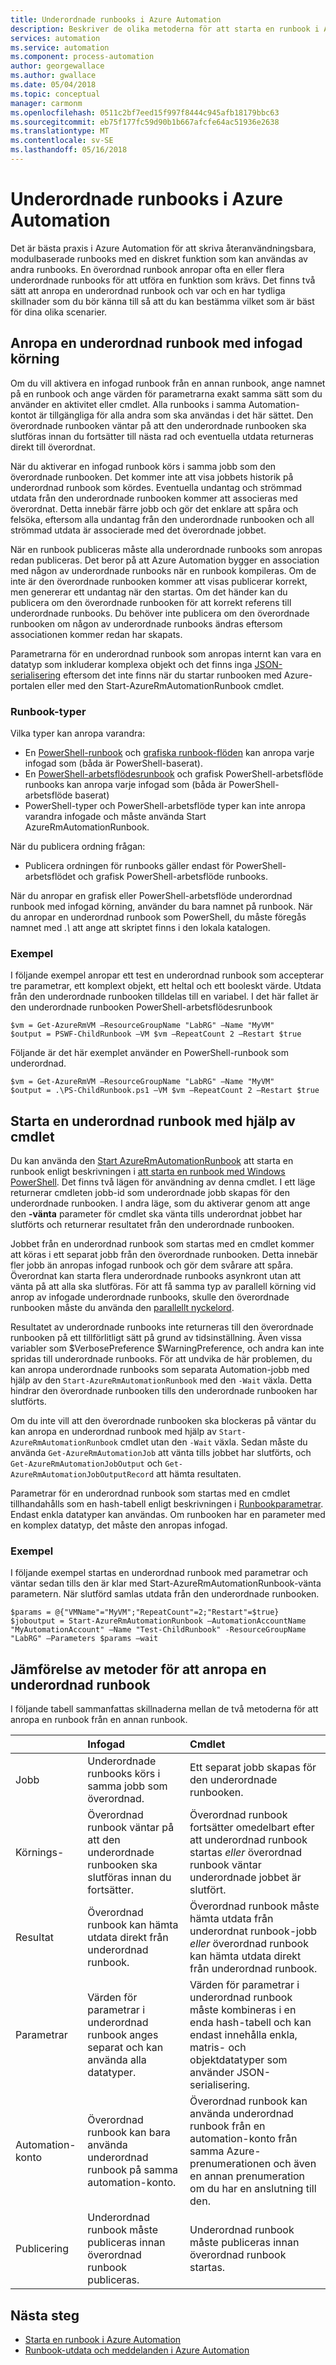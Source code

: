 ```yaml
---
title: Underordnade runbooks i Azure Automation
description: Beskriver de olika metoderna för att starta en runbook i Azure Automation från en annan runbook och dela information med varandra.
services: automation
ms.service: automation
ms.component: process-automation
author: georgewallace
ms.author: gwallace
ms.date: 05/04/2018
ms.topic: conceptual
manager: carmonm
ms.openlocfilehash: 0511c2bf7eed15f997f8444c945afb18179bbc63
ms.sourcegitcommit: eb75f177fc59d90b1b667afcfe64ac51936e2638
ms.translationtype: MT
ms.contentlocale: sv-SE
ms.lasthandoff: 05/16/2018
---
```

# <a name="child-runbooks-in-azure-automation"></a>Underordnade runbooks i Azure Automation

Det är bästa praxis i Azure Automation för att skriva återanvändningsbara, modulbaserade runbooks med en diskret funktion som kan användas av andra runbooks. En överordnad runbook anropar ofta en eller flera underordnade runbooks för att utföra en funktion som krävs. Det finns två sätt att anropa en underordnad runbook och var och en har tydliga skillnader som du bör känna till så att du kan bestämma vilket som är bäst för dina olika scenarier.

## <a name="invoking-a-child-runbook-using-inline-execution"></a>Anropa en underordnad runbook med infogad körning

Om du vill aktivera en infogad runbook från en annan runbook, ange namnet på en runbook och ange värden för parametrarna exakt samma sätt som du använder en aktivitet eller cmdlet.  Alla runbooks i samma Automation-kontot är tillgängliga för alla andra som ska användas i det här sättet. Den överordnade runbooken väntar på att den underordnade runbooken ska slutföras innan du fortsätter till nästa rad och eventuella utdata returneras direkt till överordnat.

När du aktiverar en infogad runbook körs i samma jobb som den överordnade runbooken. Det kommer inte att visa jobbets historik på underordnad runbook som kördes. Eventuella undantag och strömmad utdata från den underordnade runbooken kommer att associeras med överordnat. Detta innebär färre jobb och gör det enklare att spåra och felsöka, eftersom alla undantag från den underordnade runbooken och all strömmad utdata är associerade med det överordnade jobbet.

När en runbook publiceras måste alla underordnade runbooks som anropas redan publiceras. Det beror på att Azure Automation bygger en association med någon av underordnade runbooks när en runbook kompileras. Om de inte är den överordnade runbooken kommer att visas publicerar korrekt, men genererar ett undantag när den startas. Om det händer kan du publicera om den överordnade runbooken för att korrekt referens till underordnade runbooks. Du behöver inte publicera om den överordnade runbooken om någon av underordnade runbooks ändras eftersom associationen kommer redan har skapats.

Parametrarna för en underordnad runbook som anropas internt kan vara en datatyp som inkluderar komplexa objekt och det finns inga [JSON-serialisering](automation-starting-a-runbook.md#runbook-parameters) eftersom det inte finns när du startar runbooken med Azure-portalen eller med den Start-AzureRmAutomationRunbook cmdlet.

### <a name="runbook-types"></a>Runbook-typer

Vilka typer kan anropa varandra:

* En [PowerShell-runbook](automation-runbook-types.md#powershell-runbooks) och [grafiska runbook-flöden](automation-runbook-types.md#graphical-runbooks) kan anropa varje infogad som (båda är PowerShell-baserat).
* En [PowerShell-arbetsflödesrunbook](automation-runbook-types.md#powershell-workflow-runbooks) och grafisk PowerShell-arbetsflöde runbooks kan anropa varje infogad som (båda är PowerShell-arbetsflöde baserat)
* PowerShell-typer och PowerShell-arbetsflöde typer kan inte anropa varandra infogade och måste använda Start AzureRmAutomationRunbook.

När du publicera ordning frågan:

* Publicera ordningen för runbooks gäller endast för PowerShell-arbetsflödet och grafisk PowerShell-arbetsflöde runbooks.

När du anropar en grafisk eller PowerShell-arbetsflöde underordnad runbook med infogad körning, använder du bara namnet på runbook.  När du anropar en underordnad runbook som PowerShell, du måste föregås namnet med *.\\*  att ange att skriptet finns i den lokala katalogen. 

### <a name="example"></a>Exempel

I följande exempel anropar ett test en underordnad runbook som accepterar tre parametrar, ett komplext objekt, ett heltal och ett booleskt värde. Utdata från den underordnade runbooken tilldelas till en variabel.  I det här fallet är den underordnade runbooken PowerShell-arbetsflödesrunbook

```azurepowershell-interactive
$vm = Get-AzureRmVM –ResourceGroupName "LabRG" –Name "MyVM"
$output = PSWF-ChildRunbook –VM $vm –RepeatCount 2 –Restart $true
```

Följande är det här exemplet använder en PowerShell-runbook som underordnad.

```azurepowershell-interactive
$vm = Get-AzureRmVM –ResourceGroupName "LabRG" –Name "MyVM"
$output = .\PS-ChildRunbook.ps1 –VM $vm –RepeatCount 2 –Restart $true
```

## <a name="starting-a-child-runbook-using-cmdlet"></a>Starta en underordnad runbook med hjälp av cmdlet

Du kan använda den [Start AzureRmAutomationRunbook](https://msdn.microsoft.com/library/mt603661.aspx) att starta en runbook enligt beskrivningen i [att starta en runbook med Windows PowerShell](automation-starting-a-runbook.md#starting-a-runbook-with-windows-powershell). Det finns två lägen för användning av denna cmdlet.  I ett läge returnerar cmdleten jobb-id som underordnade jobb skapas för den underordnade runbooken.  I andra läge, som du aktiverar genom att ange den **-vänta** parameter för cmdlet ska vänta tills underordnat jobbet har slutförts och returnerar resultatet från den underordnade runbooken.

Jobbet från en underordnad runbook som startas med en cmdlet kommer att köras i ett separat jobb från den överordnade runbooken. Detta innebär fler jobb än anropas infogad runbook och gör dem svårare att spåra. Överordnat kan starta flera underordnade runbooks asynkront utan att vänta på att alla ska slutföras. För att få samma typ av parallell körning vid anrop av infogade underordnade runbooks, skulle den överordnade runbooken måste du använda den [parallellt nyckelord](automation-powershell-workflow.md#parallel-processing).

Resultatet av underordnade runbooks inte returneras till den överordnade runbooken på ett tillförlitligt sätt på grund av tidsinställning. Även vissa variabler som $VerbosePreference $WarningPreference, och andra kan inte spridas till underordnade runbooks. För att undvika de här problemen, du kan anropa underordnade runbooks som separata Automation-jobb med hjälp av den `Start-AzureRmAutomationRunbook` med den `-Wait` växla. Detta hindrar den överordnade runbooken tills den underordnade runbooken har slutförts.

Om du inte vill att den överordnade runbooken ska blockeras på väntar du kan anropa en underordnad runbook med hjälp av `Start-AzureRmAutomationRunbook` cmdlet utan den `-Wait` växla. Sedan måste du använda `Get-AzureRmAutomationJob` att vänta tills jobbet har slutförts, och `Get-AzureRmAutomationJobOutput` och `Get-AzureRmAutomationJobOutputRecord` att hämta resultaten.

Parametrar för en underordnad runbook som startas med en cmdlet tillhandahålls som en hash-tabell enligt beskrivningen i [Runbookparametrar](automation-starting-a-runbook.md#runbook-parameters). Endast enkla datatyper kan användas. Om runbooken har en parameter med en komplex datatyp, det måste den anropas infogad.

### <a name="example"></a>Exempel

I följande exempel startas en underordnad runbook med parametrar och väntar sedan tills den är klar med Start-AzureRmAutomationRunbook-vänta parametern. När slutförd samlas utdata från den underordnade runbooken.

```azurepowershell-interactive
$params = @{"VMName"="MyVM";"RepeatCount"=2;"Restart"=$true}
$joboutput = Start-AzureRmAutomationRunbook –AutomationAccountName "MyAutomationAccount" –Name "Test-ChildRunbook" -ResourceGroupName "LabRG" –Parameters $params –wait
```

## <a name="comparison-of-methods-for-calling-a-child-runbook"></a>Jämförelse av metoder för att anropa en underordnad runbook
I följande tabell sammanfattas skillnaderna mellan de två metoderna för att anropa en runbook från en annan runbook.

|  | Infogad | Cmdlet |
|:--- |:--- |:--- |
| Jobb |Underordnade runbooks körs i samma jobb som överordnad. |Ett separat jobb skapas för den underordnade runbooken. |
| Körnings- |Överordnad runbook väntar på att den underordnade runbooken ska slutföras innan du fortsätter. |Överordnad runbook fortsätter omedelbart efter att underordnad runbook startas *eller* överordnad runbook väntar underordnade jobbet är slutfört. |
| Resultat |Överordnad runbook kan hämta utdata direkt från underordnad runbook. |Överordnad runbook måste hämta utdata från underordnat runbook-jobb *eller* överordnad runbook kan hämta utdata direkt från underordnad runbook. |
| Parametrar |Värden för parametrar i underordnad runbook anges separat och kan använda alla datatyper. |Värden för parametrar i underordnad runbook måste kombineras i en enda hash-tabell och kan endast innehålla enkla, matris- och objektdatatyper som använder JSON-serialisering. |
| Automation-konto |Överordnad runbook kan bara använda underordnad runbook på samma automation-konto. |Överordnad runbook kan använda underordnad runbook från en automation-konto från samma Azure-prenumerationen och även en annan prenumeration om du har en anslutning till den. |
| Publicering |Underordnad runbook måste publiceras innan överordnad runbook publiceras. |Underordnad runbook måste publiceras innan överordnad runbook startas. |

## <a name="next-steps"></a>Nästa steg

* [Starta en runbook i Azure Automation](automation-starting-a-runbook.md)
* [Runbook-utdata och meddelanden i Azure Automation](automation-runbook-output-and-messages.md)
